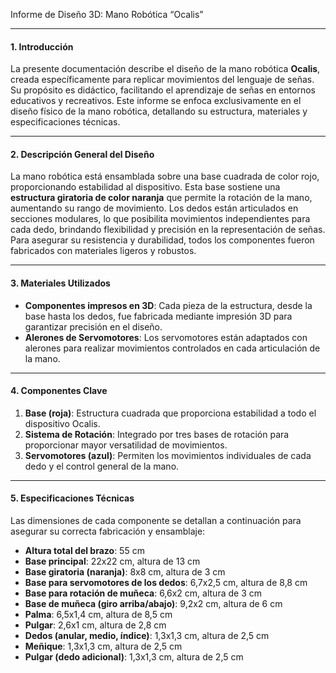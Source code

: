 

Informe de Diseño 3D: Mano Robótica “Ocalis”

---

#### **1. Introducción**

La presente documentación describe el diseño de la mano robótica **Ocalis**, creada específicamente para replicar movimientos del lenguaje de señas. Su propósito es didáctico, facilitando el aprendizaje de señas en entornos educativos y recreativos. Este informe se enfoca exclusivamente en el diseño físico de la mano robótica, detallando su estructura, materiales y especificaciones técnicas.

---

#### **2. Descripción General del Diseño**

La mano robótica está ensamblada sobre una base cuadrada de color rojo, proporcionando estabilidad al dispositivo. Esta base sostiene una **estructura giratoria de color naranja** que permite la rotación de la mano, aumentando su rango de movimiento. Los dedos están articulados en secciones modulares, lo que posibilita movimientos independientes para cada dedo, brindando flexibilidad y precisión en la representación de señas. Para asegurar su resistencia y durabilidad, todos los componentes fueron fabricados con materiales ligeros y robustos.

---

#### **3. Materiales Utilizados**

- **Componentes impresos en 3D**: Cada pieza de la estructura, desde la base hasta los dedos, fue fabricada mediante impresión 3D para garantizar precisión en el diseño.
- **Alerones de Servomotores**: Los servomotores están adaptados con alerones para realizar movimientos controlados en cada articulación de la mano.

---

#### **4. Componentes Clave**

1. **Base (roja)**: Estructura cuadrada que proporciona estabilidad a todo el dispositivo Ocalis.
2. **Sistema de Rotación**: Integrado por tres bases de rotación para proporcionar mayor versatilidad de movimientos.
3. **Servomotores (azul)**: Permiten los movimientos individuales de cada dedo y el control general de la mano.

---

#### **5. Especificaciones Técnicas**

Las dimensiones de cada componente se detallan a continuación para asegurar su correcta fabricación y ensamblaje:

- **Altura total del brazo**: 55 cm
- **Base principal**: 22x22 cm, altura de 13 cm
- **Base giratoria (naranja)**: 8x8 cm, altura de 3 cm
- **Base para servomotores de los dedos**: 6,7x2,5 cm, altura de 8,8 cm
- **Base para rotación de muñeca**: 6,6x2 cm, altura de 3 cm
- **Base de muñeca (giro arriba/abajo)**: 9,2x2 cm, altura de 6 cm
- **Palma**: 6,5x1,4 cm, altura de 8,5 cm
- **Pulgar**: 2,6x1 cm, altura de 2,8 cm
- **Dedos (anular, medio, índice)**: 1,3x1,3 cm, altura de 2,5 cm
- **Meñique**: 1,3x1,3 cm, altura de 2,5 cm
- **Pulgar (dedo adicional)**: 1,3x1,3 cm, altura de 2,5 cm


